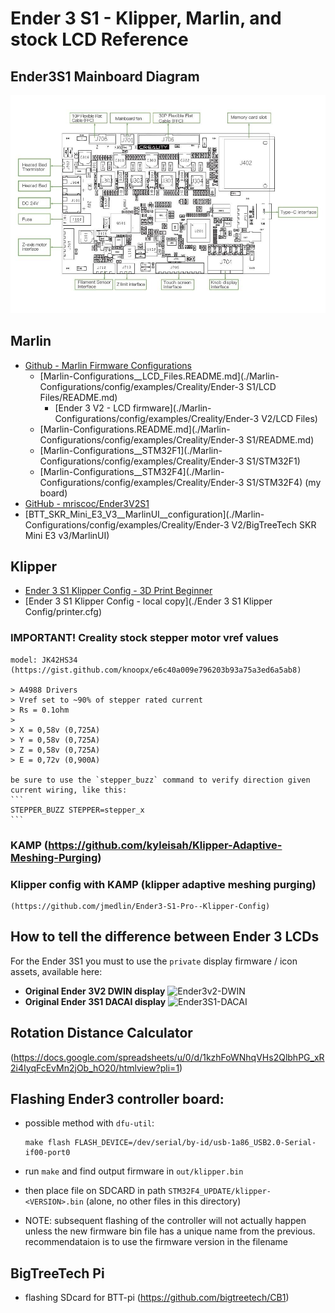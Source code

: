 # Ender 3 S1 - Klipper, Marlin, and stock LCD Reference

## Ender3S1 Mainboard Diagram
![Ender3S1 Mainboard Diagram](./BoardDiagram.jpg)

## Marlin
  + [Github - Marlin Firmware Configurations](https://github.com/MarlinFirmware/Configurations)
    + [Marlin-Configurations__LCD_Files.README.md](./Marlin-Configurations/config/examples/Creality/Ender-3 S1/LCD Files/README.md)
      + [Ender 3 V2 - LCD firmware](./Marlin-Configurations/config/examples/Creality/Ender-3 V2/LCD Files)
    + [Marlin-Configurations.README.md](./Marlin-Configurations/config/examples/Creality/Ender-3 S1/README.md)
    + [Marlin-Configurations__STM32F1](./Marlin-Configurations/config/examples/Creality/Ender-3 S1/STM32F1)
    + [Marlin-Configurations__STM32F4](./Marlin-Configurations/config/examples/Creality/Ender-3 S1/STM32F4) (my board)
  + [GitHub - mriscoc/Ender3V2S1](https://github.com/mriscoc/Ender3V2S1/wiki/How-to-install-the-firmware)
  + [BTT_SKR_Mini_E3_V3__MarlinUI__configuration](./Marlin-Configurations/config/examples/Creality/Ender-3 V2/BigTreeTech SKR Mini E3 v3/MarlinUI)

## Klipper
  + [Ender 3 S1 Klipper Config - 3D Print Beginner](https://3dprintbeginner.com/wp-content/uploads/2022/02/Ender-3-S1-Klipper-Config-1.zip)
  + [Ender 3 S1 Klipper Config - local copy](./Ender 3 S1 Klipper Config/printer.cfg)
  
  ### IMPORTANT!  Creality stock stepper motor vref values
    model: JK42HS34
    (https://gist.github.com/knoopx/e6c40a009e796203b93a75a3ed6a5ab8)

    > A4988 Drivers
    > Vref set to ~90% of stepper rated current
    > Rs = 0.1ohm
    > 
    > X = 0,58v (0,725A)
    > Y = 0,58v (0,725A)
    > Z = 0,58v (0,725A)
    > E = 0,72v (0,900A)

    be sure to use the `stepper_buzz` command to verify direction given current wiring, like this:
    ```
    STEPPER_BUZZ STEPPER=stepper_x
    ```

  ### KAMP (https://github.com/kyleisah/Klipper-Adaptive-Meshing-Purging)

  ### Klipper config with KAMP (klipper adaptive meshing purging)
    (https://github.com/jmedlin/Ender3-S1-Pro--Klipper-Config)


## How to tell the difference between Ender 3 LCDs
  For the Ender 3S1 you must to use the `private` display firmware / icon assets, available here:
  + **Original Ender 3V2 DWIN display**
    ![Ender3v2-DWIN](https://user-images.githubusercontent.com/2745567/156829365-a58a3afc-77e3-40b9-9e16-5edfe3073de8.jpg)
  + **Original Ender 3S1 DACAI display**
    ![Ender3S1-DACAI](https://user-images.githubusercontent.com/2745567/156829472-2c38a4ab-bdde-4c21-b78f-a30692c96500.jpg)


## Rotation Distance Calculator
(https://docs.google.com/spreadsheets/u/0/d/1kzhFoWNhqVHs2QlbhPG_xR2i4IyqFcEvMn2jOb_hO20/htmlview?pli=1)


## Flashing Ender3 controller board:

  + possible method with `dfu-util`:
    ```
    make flash FLASH_DEVICE=/dev/serial/by-id/usb-1a86_USB2.0-Serial-if00-port0
    ```

  + run `make` and find output firmware in `out/klipper.bin`
  + then place file on SDCARD in path `STM32F4_UPDATE/klipper-<VERSION>.bin`  (alone, no other files in this directory)
  + NOTE: subsequent flashing of the controller will not actually happen unless the new firmware bin file has a unique name from the previous.  recommendataion is to use the firmware version in the filename


## BigTreeTech Pi
  + flashing SDcard for BTT-pi (https://github.com/bigtreetech/CB1)


